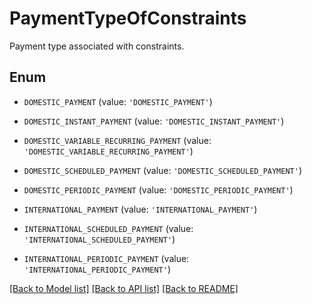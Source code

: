 # PaymentTypeOfConstraints

Payment type associated with constraints.

## Enum

* `DOMESTIC_PAYMENT` (value: `'DOMESTIC_PAYMENT'`)

* `DOMESTIC_INSTANT_PAYMENT` (value: `'DOMESTIC_INSTANT_PAYMENT'`)

* `DOMESTIC_VARIABLE_RECURRING_PAYMENT` (value: `'DOMESTIC_VARIABLE_RECURRING_PAYMENT'`)

* `DOMESTIC_SCHEDULED_PAYMENT` (value: `'DOMESTIC_SCHEDULED_PAYMENT'`)

* `DOMESTIC_PERIODIC_PAYMENT` (value: `'DOMESTIC_PERIODIC_PAYMENT'`)

* `INTERNATIONAL_PAYMENT` (value: `'INTERNATIONAL_PAYMENT'`)

* `INTERNATIONAL_SCHEDULED_PAYMENT` (value: `'INTERNATIONAL_SCHEDULED_PAYMENT'`)

* `INTERNATIONAL_PERIODIC_PAYMENT` (value: `'INTERNATIONAL_PERIODIC_PAYMENT'`)

[[Back to Model list]](../README.md#documentation-for-models) [[Back to API list]](../README.md#documentation-for-api-endpoints) [[Back to README]](../README.md)


